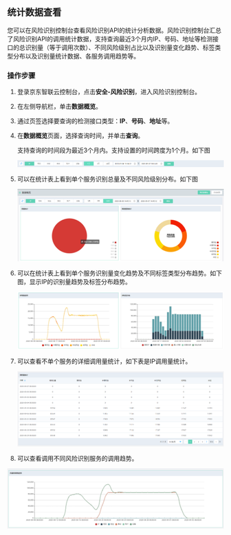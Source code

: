 ## 统计数据查看

您可以在风险识别控制台查看风险识别API的统计分析数据。风险识别控制台汇总了风险识别API的调用统计数据，支持查询最近3个月内IP、号码、地址等检测接口的总识别量（等于调用次数）、不同风险级别占比以及识别量变化趋势、标签类型分布以及识别量统计数据、各服务调用趋势等。

### 操作步骤

1. 登录京东智联云控制台，点击**安全-风险识别**，进入风险识别控制台。

2. 在左侧导航栏，单击**数据概览**。

3. 通过页签选择要查询的检测接口类型：**IP**、**号码**、**地址**等。

4. 在**数据概览**页面，选择查询时间，并单击**查询**。

   支持查询的时间段为最近3个月内。支持设置的时间跨度为1个月。如下图

   ![image](../../../../image/Risk-Detection/time-screen.png)

5. 可以在统计表上看到单个服务识别总量及不同风险级别分布。如下图

   ![image](../../../../image/Risk-Detection/IP-overview.png)


6. 可以在统计表上看到单个服务识别量变化趋势及不同标签类型分布趋势。如下图，显示IP的识别量趋势及标签分布趋势。

   ![image](../../../../image/Risk-Detection/IP-trend.png)
   
7. 可以查看不单个服务的详细调用量统计，如下表是IP调用量统计。

   ![image](../../../../image/Risk-Detection/IP-statistics.png) 

8. 可以查看调用不同风险识别服务的调用趋势。

![image](../../../../image/Risk-Detection/statistics.png) 


